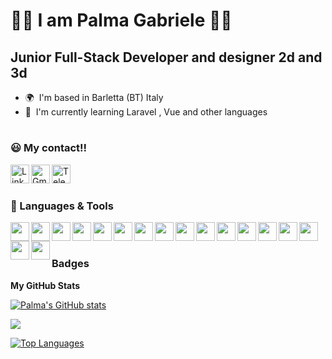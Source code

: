 # 🦾🦾 I am Palma Gabriele 🦿🦿

## Junior Full-Stack Developer and designer 2d and 3d

- 🌍  I'm based in Barletta (BT) Italy
- 🧠  I'm currently learning Laravel , Vue and other languages

#

### 😃 My contact!! 

<a href="https://www.linkedin.com/in/gabriele-palma-758b59210/" target="_blank"><img align='left' alt='LinkedIn' width='30px' src="https://cdn.jsdelivr.net/gh/devicons/devicon/icons/linkedin/linkedin-original.svg" /></a>
<a href="https://mail.google.com/mail/u/0/?fs=1&tf=cm&source=mailto&to=rumi.alessandro21@gmail.com" target="_blank"><img align='left' alt='Gmail' width='30px' src="https://img.icons8.com/color/96/gmail-new.png" /></a>
<a href="https://telegram.me/Shandro21" target="_blank"><img align='left' alt='Telegram' width='30px' src="https://img.icons8.com/color/96/telegram-app--v1.png" /></a>
<br>

#

### 🧰 Languages & Tools
<img align="left" width="30px" src="https://cdn.jsdelivr.net/gh/devicons/devicon/icons/c/c-plain.svg" />
<img align="left" width="30px" src="https://cdn.jsdelivr.net/gh/devicons/devicon/icons/cplusplus/cplusplus-plain.svg" />
<img align="left" width="30px" src="https://cdn.jsdelivr.net/gh/devicons/devicon/icons/godot/godot-plain.svg" />
<img align="left" width="30px" src="https://cdn.jsdelivr.net/gh/devicons/devicon/icons/python/python-plain.svg" />
<img align="left" width="30px" src="https://cdn.jsdelivr.net/gh/devicons/devicon/icons/html5/html5-original.svg" />
<img align="left" width="30px" src="https://cdn.jsdelivr.net/gh/devicons/devicon/icons/css3/css3-original.svg" />
<img align="left" width="30px" src="https://cdn.jsdelivr.net/gh/devicons/devicon/icons/bootstrap/bootstrap-original.svg" />
<img align="left" width="30px" src="https://cdn.jsdelivr.net/gh/devicons/devicon@latest/icons/sass/sass-original.svg" />
<img align="left" width="30px" src="https://cdn.jsdelivr.net/gh/devicons/devicon/icons/vuejs/vuejs-original.svg" />
<img align="left" width="30px" src="https://raw.githubusercontent.com/danielcranney/readme-generator/main/public/icons/skills/vite-colored.svg" />
<img align="left" width="30px" src="https://cdn.jsdelivr.net/gh/devicons/devicon/icons/php/php-plain.svg" />
<img align="left" width="30px" src="https://cdn.jsdelivr.net/gh/devicons/devicon/icons/mysql/mysql-original.svg" />
<img align="left" width="30px" src="https://cdn.jsdelivr.net/gh/devicons/devicon@latest/icons/laravel/laravel-original-wordmark.svg" />                                        
<img align="left" width="30px" src="https://cdn.jsdelivr.net/gh/devicons/devicon/icons/javascript/javascript-original.svg" />  
<img align="left" width="30px" src="https://cdn.jsdelivr.net/gh/devicons/devicon/icons/unity/unity-original.svg" />   
<img align="left" width="30px" src="https://cdn.jsdelivr.net/gh/devicons/devicon/icons/git/git-original.svg" />
<img align="left" width="30px" src="https://cdn.jsdelivr.net/gh/devicons/devicon@latest/icons/markdown/markdown-original.svg" />     
          
<br>

#

### Badges

<b>My GitHub Stats</b>

<a href="https://github.com/GabryP91"><img src="https://github-readme-stats.vercel.app/api?username=GabryP91&show_icons=true&hide=&count_private=true&title_color=0891b2&text_color=ffffff&icon_color=0891b2&bg_color=1c1917&hide_border=true&show_icons=true" alt="Palma's GitHub stats" /></a>

<a href="https://github.com/GabryP91"><img src="https://github-readme-streak-stats.herokuapp.com/?user=GabryP91&stroke=ffffff&background=1c1917&ring=0891b2&fire=0891b2&currStreakNum=ffffff&currStreakLabel=0891b2&sideNums=ffffff&sideLabels=ffffff&dates=ffffff&hide_border=true" /></a>

<a href="https://github.com/GabryP91" align="left"><img src="https://github-readme-stats.vercel.app/api/top-langs/?username=GabryP91&langs_count=10&title_color=0891b2&text_color=ffffff&icon_color=0891b2&bg_color=1c1917&hide_border=true&locale=en&custom_title=Top%20%Languages" alt="Top Languages" /></a>
